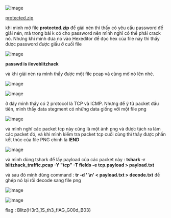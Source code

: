 ![image](https://github.com/user-attachments/assets/a5f4c049-7839-493d-ba7c-08e2ce7dbc08)

[protected.zip](https://github.com/user-attachments/files/21118176/protected.zip)

khi mình mở file **protected.zip** để giải nén thì thấy có yêu cầu password để giải nén, mà trong bài k có cho password nên mình nghĩ có thể phải crack nó.
Nhưng khi mình đưa nó vào Hexeditor để đọc hex của file này thì thấy được password được giấu ở cuối file 

![image](https://github.com/user-attachments/assets/713f9832-4883-4e2d-9908-2b735cd5baea)

**passwd is iloveblitzhack**

và khi giải nén ra mình thấy được một file pcap và cùng mở nó lên nhé.

![image](https://github.com/user-attachments/assets/7c437e76-2ae5-4490-9aef-afc3df0e9c72)

![image](https://github.com/user-attachments/assets/6d0d78b4-fb66-4746-b957-afbd73c225eb)

ở đây mình thấy có 2 protocol là TCP và ICMP. Nhưng để ý từ packet đầu tiên, mình thấy data stegment có những data giống với một file png

![image](https://github.com/user-attachments/assets/0351a06c-c21d-4ff1-99ed-22b595d63f86)

và mình nghĩ các packet tcp này cũng là một ảnh png và được tách ra làm các packet đó, và khi mình kiểm tra packet tcp cuối cùng thì thấy được phần kết thúc của file PNG chính là **IEND**

![image](https://github.com/user-attachments/assets/e0ba4456-148d-49e4-b4a9-4f9b3595854e)


và mình dùng tshark để lấy payload của các packet này : **tshark -r blitzhack_traffic.pcap -Y "tcp" -T fields -e tcp.payload > payload.txt**

và sau đó mình dùng command : **tr -d ' \n' < payload.txt > decode.txt** để ghép nó lại rồi decode sang file png 

![image](https://github.com/user-attachments/assets/11546932-e685-4844-969c-d109236f4792)


![image](https://github.com/user-attachments/assets/0c0f64c0-e7b8-4dd3-98e4-33f9d9abb654)

 flag : Blitz{H3r3_1S_th3_flAG_G00d_B03}



